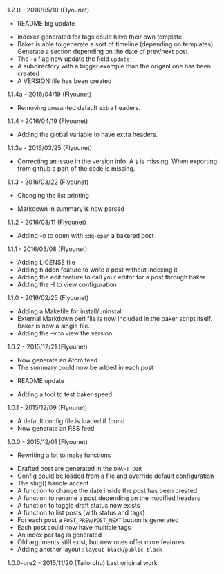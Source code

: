 1.2.0 - 2016/05/10 (Flyounet)
* README big update
+ Indexes generated for tags could have their own template
+ Baker is able to generate a sort of timeline (depending on templates). Generate a section depending on the date of prev/next post.
+ The `-u` flag now update the field `update:`
+ A subdirectory with a bigger example than the origanl one has been created
+ A VERSION file has been created

1.1.4a - 2016/04/19 (Flyounet)
* Removing unwanted default extra headers.

1.1.4 - 2016/04/19 (Flyounet)
+ Adding the global variable to have extra headers.

1.1.3a - 2016/03/25 (Flyounet)
* Correcting an issue in the version info. A `$` is missing. When exporting from github a part of the code is missing.

1.1.3 - 2016/03/22 (Flyounet)
* Changing the list printing
+ Markdown in summary is now parsed

1.1.2 - 2016/03/11 (Flyounet)
+ Adding -o to open with `xdg-open` a bakered post

1.1.1 - 2016/03/08 (Flyounet)
+ Adding LICENSE file
+ Adding hidden feature to write a post without indexing it
+ Adding the edit feature to call your editor for a post through baker
+ Adding the -I to view configuration

1.1.0 - 2016/02/25 (Flyounet)
+ Adding a Makefile for install/uninstall
+ External Markdown perl file is now included in the baker script itself. Baker is now a single file.
+ Adding the -v to view the version

1.0.2 - 2015/12/21 (Flyounet)
+ Now generate an Atom feed
+ The summary could now be added in each post
* README update
+ Adding a tool to test baker speed

1.0.1 - 2015/12/09 (Flyounet)
+ A default config file is loaded if found
+ Now generate an RSS feed

1.0.0 - 2015/12/01 (Flyounet)
* Rewriting a lot to make functions
+ Drafted post are generated in the `DRAFT_DIR̀`
+ Config could be loaded from a file and override default configuration
+ The slug() handle accent
+ A function to change the date inside the post has been created
+ A function to rename a post depending on the modified headers
+ A function to toggle draft status now exists
+ A function to list posts (with status and tags)
+ For each post a `POST_PREV`/`POST_NEXT` button is generated
+ Each post could now have multiple tags
+ An index per tag is generated
+ Old arguments still exist, but new ones offer more features
+ Adding another layout : `layout_black`/`public_black`

1.0.0-pre2 - 2015/11/20 (Tailorchu)
Last original work
